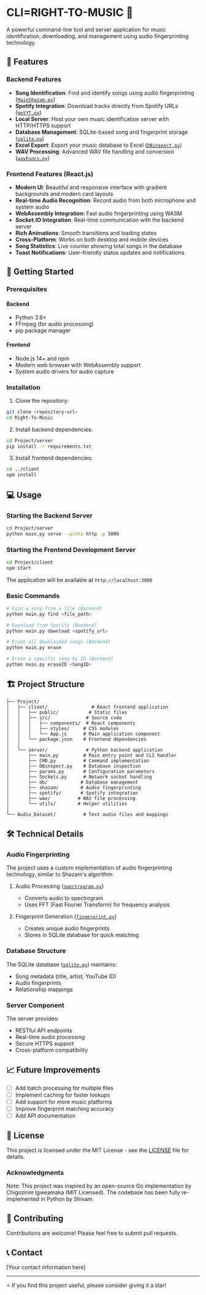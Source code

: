 # CLI=RIGHT-TO-MUSIC 🎵

A powerful command-line tool and server application for music identification, downloading, and management using audio fingerprinting technology.

## 🌟 Features

### Backend Features
- **Song Identification**: Find and identify songs using audio fingerprinting ([`MainShazam.py`](Project/server/shazam/MainShazam.py))
- **Spotify Integration**: Download tracks directly from Spotify URLs ([`getYT.py`](Project/server/spotify/getYT.py))
- **Local Server**: Host your own music identification server with HTTP/HTTPS support
- **Database Management**: SQLite-based song and fingerprint storage ([`sqlite.py`](Project/server/db/sqlite.py))
- **Excel Export**: Export your music database to Excel ([`DBinspect.py`](Project/server/DBinspect.py))
- **WAV Processing**: Advanced WAV file handling and conversion ([`wavFuncs.py`](Project/server/wav/wavFuncs.py))

### Frontend Features (React.js)
- **Modern UI**: Beautiful and responsive interface with gradient backgrounds and modern card layouts
- **Real-time Audio Recognition**: Record audio from both microphone and system audio
- **WebAssembly Integration**: Fast audio fingerprinting using WASM
- **Socket.IO Integration**: Real-time communication with the backend server
- **Rich Animations**: Smooth transitions and loading states
- **Cross-Platform**: Works on both desktop and mobile devices
- **Song Statistics**: Live counter showing total songs in the database
- **Toast Notifications**: User-friendly status updates and notifications

## 🚀 Getting Started

### Prerequisites

#### Backend
- Python 3.6+
- FFmpeg (for audio processing)
- pip package manager

#### Frontend
- Node.js 14+ and npm
- Modern web browser with WebAssembly support
- System audio drivers for audio capture

### Installation

1. Clone the repository:
```bash
git clone <repository-url>
cd Right-To-Music
```

2. Install backend dependencies:
```bash
cd Project/server
pip install -r requirements.txt
```

3. Install frontend dependencies:
```bash
cd ../client
npm install
```

## 💻 Usage

### Starting the Backend Server
```bash
cd Project/server
python main.py serve --proto http -p 5000
```

### Starting the Frontend Development Server
```bash
cd Project/client
npm start
```
The application will be available at `http://localhost:3000`

### Basic Commands
```bash
# Find a song from a file (Backend)
python main.py find <file_path>

# Download from Spotify (Backend)
python main.py download <spotify_url>

# Erase all downloaded songs (Backend)
python main.py erase

# Erase a specific song by ID (Backend)
python main.py eraseID <SongID>
```

## 🏗️ Project Structure

```
├── Project/
│   ├── client/                # React frontend application
│   │   ├── public/           # Static files
│   │   ├── src/             # Source code
│   │   │   ├── components/  # React components
│   │   │   ├── styles/     # CSS modules
│   │   │   └── App.js      # Main application component
│   │   └── package.json    # Frontend dependencies
│   │
│   └── server/              # Python backend application
│       ├── main.py         # Main entry point and CLI handler
│       ├── CMD.py          # Command implementation
│       ├── DBinspect.py    # Database inspection
│       ├── params.py       # Configuration parameters
│       ├── Sockets.py      # Network socket handling
│       ├── db/            # Database management
│       ├── shazam/        # Audio fingerprinting
│       ├── spotify/       # Spotify integration
│       ├── wav/          # WAV file processing
│       └── utils/        # Helper utilities
│
└── Audio_Dataset/          # Test audio files and mappings
```

## 🛠️ Technical Details

### Audio Fingerprinting

The project uses a custom implementation of audio fingerprinting technology, similar to Shazam's algorithm:

1. Audio Processing ([`spectrogram.py`](Project/server/shazam/spectrogram.py))
   - Converts audio to spectrogram
   - Uses FFT (Fast Fourier Transform) for frequency analysis

2. Fingerprint Generation ([`fingerprint.py`](Project/server/shazam/fingerprint.py))
   - Creates unique audio fingerprints
   - Stores in SQLite database for quick matching

### Database Structure

The SQLite database ([`sqlite.py`](Project/server/db/sqlite.py)) maintains:
- Song metadata (title, artist, YouTube ID)
- Audio fingerprints
- Relationship mappings

### Server Component

The server provides:
- RESTful API endpoints
- Real-time audio processing
- Secure HTTPS support
- Cross-platform compatibility

## 📈 Future Improvements

- [ ] Add batch processing for multiple files
- [ ] Implement caching for faster lookups
- [ ] Add support for more music platforms
- [ ] Improve fingerprint matching accuracy
- [ ] Add API documentation

## 📝 License

This project is licensed under the MIT License - see the [LICENSE](LICENSE) file for details.

### Acknowledgments

Note: This project was inspired by an open-source Go implementation by Chigozirim Igweamaka (MIT Licensed). The codebase has been fully re-implemented in Python by Shivam.

## 🤝 Contributing

Contributions are welcome! Please feel free to submit pull requests.

## 📞 Contact

[Your contact information here]

---

⭐ If you find this project useful, please consider giving it a star!
